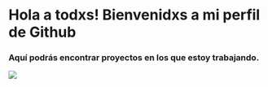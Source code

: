 # Hola a todxs! Bienvenidxs a mi perfil de Github

### Aquí podrás encontrar proyectos en los que estoy trabajando.

![](https://www.google.com/url?sa=i&url=https%3A%2F%2Fwww.ironhack.com%2Fes%2Fdata-analytics%2Fanalisis-de-datos-con-python&psig=AOvVaw0U7SGzqZ14f_WbWAOlaZ_1&ust=1644343891787000&source=images&cd=vfe&ved=0CAsQjRxqFwoTCMDwu8CY7vUCFQAAAAAdAAAAABAD)
